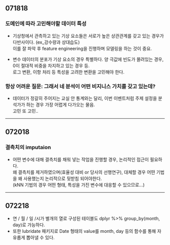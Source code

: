 ## 071818

### 도메인에 따라 고민해야할 데이터 특성
- 기상청에서 관측하고 있는 기상 요소들은 서로가 높은 상관관계를 갖고 있는 경우가 다반사이다. (ex_강수량과 상대습도) <br/>
이를 잘 파악 후 feature engineering을 진행하며 모델링을 하는 것이 중요.

- 변수 데이터의 분포가 기상 요소의 경우 특별하다. 양 극값에 빈도가 몰려있는 경우, 0이 절대적 비중을 차지하고 있는 경우 등. <br/>
로그 변환, 이항 처리 등 특성을 고려한 변환을 고민해야 한다.

### 항상 어려운 질문: 그래서 네 분석이 어떤 비지니스 가치를 갖고 있는데?
- 데이터가 정갈히 주어지는 교실 안 통계와는 달리, 이번 이벤트처럼 주제 설정을 분석가가 하는 경우 가장 어렵게 다가오는 물음. <br/>
고민 또 고민..
------
## 072018

### 결측치의 imputaion
- 어떤 변수에 대해 결측치를 채워 넣는 작업을 진행할 경우, 논리적인 접근이 필요하다. <br/>
왜 결측치를 제거하였으며(효율성 대비 or 당사의 선행연구), 대체할 경우 어떤 기법을 왜 사용했는지 논리적으로 뒷받침 되어야한다.<br/>
(kNN 기법의 경우 어떤 형태, 특성을 가진 변수에 대응할 수 있으므로...) <br/>

------
## 072218
- 연 / 월 / 일 /시가 별개의 열로 구성된 테이블도 dplyr %>% group_by(month, day)로 가능하다.
- 또한 lubridate 패키지로 Date 형태의 value를 month, day 등의 함수를 통해 자유롭게 뽑아낼 수 있다.
